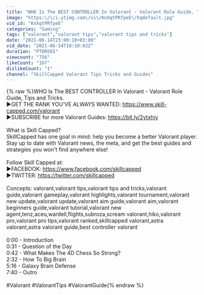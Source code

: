 ```yaml
---
title: "WHO Is The BEST CONTROLLER In Valorant - Valorant Role Guide, Tips and Tricks."
image: "https:\/\/i.ytimg.com\/vi\/KnXqtPRfpeE\/hqdefault.jpg"
vid_id: "KnXqtPRfpeE"
categories: "Gaming"
tags: ["valorant","valorant tips","valorant tips and tricks"]
date: "2021-06-14T23:00:10+03:00"
vid_date: "2021-06-14T18:10:02Z"
duration: "PT8M26S"
viewcount: "756"
likeCount: "107"
dislikeCount: "1"
channel: "SkillCapped Valorant Tips Tricks and Guides"
---
```

{% raw %}WHO Is The BEST CONTROLLER In Valorant - Valorant Role Guide, Tips and Tricks.<br />►GET THE RANK YOU'VE ALWAYS WANTED: <a rel="nofollow" target="blank" href="https://www.skill-capped.com/valorant">https://www.skill-capped.com/valorant</a><br />►SUBSCRIBE for more Valorant Guides: <a rel="nofollow" target="blank" href="https://bit.ly/2ytxhiy">https://bit.ly/2ytxhiy</a><br /><br />What is Skill Capped?<br />SkillCapped has one goal in mind: help you become a better Valorant player. Stay up to date with Valorant news, the meta, and get the best guides and strategies you won't find anywhere else!<br /><br />Follow Skill Capped at:<br />►FACEBOOK: <a rel="nofollow" target="blank" href="https://www.facebook.com/skillcapped">https://www.facebook.com/skillcapped</a> <br />►TWITTER: <a rel="nofollow" target="blank" href="https://twitter.com/skillcapped">https://twitter.com/skillcapped</a> <br /><br />Concepts: valorant,valorant tips,valorant tips and tricks,valorant guide,valorant gameplay,valorant highlights,valorant tournament,valorant new update,valorant update,valorant aim guide,valorant aim,valorant beginners guide,valorant tutorial,valorant new agent,tenz,aceu,wardell,flights,subroza,scream valorant,hiko,valorant pro,valorant pro tips,valorant ranked,skillcapped valorant,astra valorant,astra valorant guide,best controller valorant<br /><br />0:00 - Introduction<br />0:31 - Question of the Day<br />0:42 - What Makes The 4D Chess So Strong?<br />2:32 - How To Big Brain<br />5:16 - Galaxy Brain Defense<br />7:40 - Outro<br /><br />#Valorant #ValorantTips #ValorantGuide{% endraw %}
